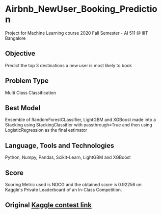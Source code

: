 # Airbnb_NewUser_Booking_Prediction
Project for Machine Learning course 2020 Fall Semester - AI 511 @ IIIT Bangalore

## Objective
Predict the top 3 destinations a new user is most likely to book

## Problem Type
Multi Class Classification

## Best Model
Ensemble of RandomForestCLassifier, LightGBM and XGBoost made into a Stacking using StackingClassifier with passthrough=True and then using LogisticRegression as the final estimator

## Language, Tools and Technologies
Python, Numpy, Pandas, Scikit-Learn, LightGBM and XGBoost

## Score
Scoring Metric used is NDCG and the obtained score is 0.92256 on Kaggle's Private Leaderboard of an In-Class Competition.

## Original [Kaggle contest link](https://www.kaggle.com/c/airbnb-recruiting-new-user-bookings/overview)
